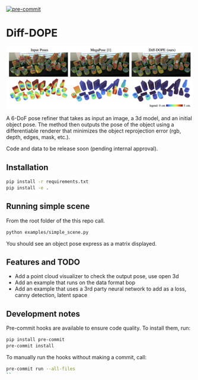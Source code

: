 [![pre-commit](https://img.shields.io/badge/pre--commit-enabled-brightgreen?logo=pre-commit)](https://github.com/pre-commit/pre-commit)

# Diff-DOPE

![Diff-DOPE compared to megapose](figures/teaser.png)

A 6-DoF pose refiner that takes as input an image, a 3d model, and an initial object pose. The method then outputs the pose of the object using a differentiable renderer that minimizes the object reprojection error (rgb, depth, edges, mask, etc.).

Code and data to be release soon (pending internal approval).

## Installation
```bash
pip install -r requirements.txt
pip install -e . 
```

## Running simple scene
From the root folder of the this repo call. 
```bash
python examples/simple_scene.py
```
You should see an object pose express as a matrix displayed. 


## Features and TODO
- Add a point cloud visualizer to check the output pose, use open 3d 
- Add an example that runs on the data format bop
- Add an example that uses a 3rd party neural network to add as a loss, canny detection, latent space 

## Development notes

Pre-commit hooks are available to ensure code quality. To install them, run:

```bash
pip install pre-commit
pre-commit install
```

To manually run the hooks without making a commit, call:

```bash
pre-commit run --all-files
``
